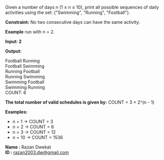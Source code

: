 Given a number of days n (1 ≤ n ≤ 10), print all possible sequences of daily activities using the set: {"Swimming", "Running", "Football"}.


**Constraint:** No two consecutive days can have the same activity.


**Example** run with n = 2.

**Input: 2**

**Output:**

Football Running  
Football Swimming  
Running Football  
Running Swimming  
Swimming Football  
Swimming Running  
COUNT: 6


**The total number of valid schedules is given by:**
COUNT = 3 × 2^(n - 1)

**Examples:**
- n = 1 → COUNT = 3  
- n = 2 → COUNT = 6  
- n = 3 → COUNT = 12  
- n = 10 → COUNT = 1536  


**Name :** Razan Dwekat  
**ID :** razan2003.dw@gmail.com

